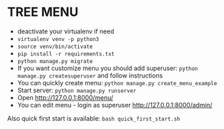 # TREE MENU
 *  deactivate your virtualenv if need
 *  `virtualenv venv -p python3`
 *  `source venv/bin/activate`
 *  `pip install -r requirements.txt`
 *  `python manage.py migrate`
 *  If you want customize menu you should add superuser: `python manage.py createsuperuser` and follow instructions
 *  You can quickly create menu: `python manage.py create_menu_example`
 *  Start server: `python manage.py runserver`
 *  Open http://127.0.0.1:8000/menu/
 *  You can edit menu - login as superuser http://127.0.0.1:8000/admin/

Also quick first start is available: `bash quick_first_start.sh`